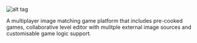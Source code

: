 ![alt tag](https://raw.githubusercontent.com/evrenesat/bilgic/static/images/logo.png)

A multiplayer image matching game platform that includes pre-cooked games, collaborative  level editor with mulitple external image sources  and customisable game logic support.
